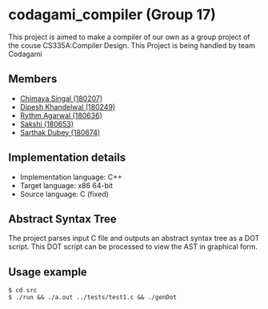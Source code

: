 # codagami_compiler (Group 17)

This project is aimed to make a compiler of our own as a group project of the couse CS335A:Compiler Design. This Project is being handled by team Codagami

## Members

-   [Chimaya Singal (180207)](https://github.com/https://github.com/chinmaya-s)
-   [Dipesh Khandelwal (180249)](https://github.com/dipeshdk)
-   [Rythm Agarwal (180636)](https://github.com/Rythmag)
-   [Sakshi (180653)](https://github.com/Sakshisak)
-   [Sarthak Dubey (180674)](https://github.com/srthkdb)

## Implementation details

-   Implementation language: C++
-   Target language: x86 64-bit
-   Source language: C (fixed)

## Abstract Syntax Tree

The project parses input C file and outputs an abstract syntax tree as a DOT script. This DOT script can be processed to view the AST in graphical form.

## Usage example

```console
$ cd src
$ ./run && ./a.out ../tests/test1.c && ./genDot
```

